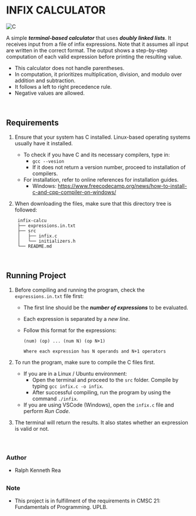 
# INFIX CALCULATOR 

![C][c-md-badge]

A simple **_terminal-based calculator_** that uses **_doubly linked lists_**. It receives input from a file of infix expressions. Note that it assumes all input are written in the correct format. The output shows a step-by-step computation of each valid expression before printing the resulting value.
- This calculator does not handle parentheses.
- In computation, it prioritizes multiplication, division, and modulo over addition and subtraction.
- It follows a left to right precedence rule.
- Negative values are allowed.
<br />

## Requirements
1. Ensure that your system has C installed. Linux-based operating systems usually have it installed.
    - To check if you have C and its necessary compilers, type in:
      - `gcc --vesion`
      - If it does not return a version number, proceed to installation of compilers.
    - For installation, refer to online references for installation guides.
      - Windows: https://www.freecodecamp.org/news/how-to-install-c-and-cpp-compiler-on-windows/

2. When downloading the files, make sure that this directory tree is followed:

   ```
    infix-calcu
    ├── expressions.in.txt
    ├── src
    │   ├── infix.c
    │   └── initializers.h
    └── README.md
   ```
<br />

## Running Project
1. Before compiling and running the program, check the `expressions.in.txt` file first:
    - The first line should be the **_number of expressions_** to be evaluated.
    - Each expression is separated by a _new line_.
    - Follow this format for the expressions:

      ```
      (num) (op) ... (num N) (op N+1)
      
      Where each expression has N operands and N+1 operators
      ```

2. To run the program, make sure to compile the C files first.
    - If you are in a Linux / Ubuntu environment:
      - Open the terminal and proceed to the `src` folder. Compile by typing `gcc infix.c -o infix`.
      - After successful compiling, run the program by using the command `./infix`.
    - If you are using VSCode (Windows), open the `infix.c` file and perform _Run Code_.
    
3. The terminal will return the results. It also states whether an expression is valid or not.
<br />

##
### Author
- Ralph Kenneth Rea

##
### Note
- This project is in fulfillment of the requirements in CMSC 21: Fundamentals of Programming. UPLB.

[c-md-badge]: https://img.shields.io/badge/c-%2300599C.svg?style=for-the-badge&logo=c&logoColor=white
